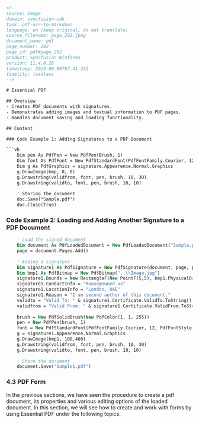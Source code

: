 ```html
<!--  
source: image
domain: syncfusion-sdk
task: pdf-ocr-to-markdown
language: en (keep original; do not translate)
source_filename: page_292.jpeg
document_name: pdf
page_number: 292
page_id: pdf#page_292
product: Syncfusion Winforms
version: 11.4.0.26
timestamp: 2025-08-09T07:41:35Z
fidelity: lossless
-->

# Essential PDF

## Overview
- Creates PDF documents with signatures.
- Demonstrates adding images and textual information to PDF pages.
- Handles document saving and loading functionality.

## Content

### Code Example 1: Adding Signatures to a PDF Document

```vb
    Dim pen As PdfPen = New PdfPen(Brush, 1)
    Dim font As PdfFont = New PdfStandardFont(PdfFontFamily.Courier, 12, PdfFontStyle.Regular)
    Dim g As PdfGraphics = signature.Appearence.Normal.Graphics
    g.DrawImage(bmp, 0, 0)
    g.Drawstring(validfrom, font, pen, brush, 10, 30)
    g.Drawstring(validto, font, pen, brush, 10, 10)
    
    ' Storing the document
    doc.Save("Sample.pdf")
    doc.Close(True)
```

### Code Example 2: Loading and Adding Another Signature to a PDF Document

```vb
    ' Load the signed document
    Dim document As PdfLoadedDocument = New PdfLoadedDocument("Sample.pdf")
    page = document.Pages.Add()
    
    ' Adding a signature
    Dim signature1 As PdfSignature = New PdfSignature(document, page, pfdCert, "Signature 2")
    Dim bmp1 As PdfBitmap = New PdfBitmap("..\\Image.jpg")
    signature1.Bounds = New RectangleF(New PointF(5,5), bmp1.PhysicalDimension)
    signature1.ContactInfo = "Roase@owned.us"
    signature1.LocationInfo = "London, UAE"
    signature1.Reason = "I am second author of this document."
    validto = "Valid To: " & signature1.Certificate.ValidTo.ToString()
    validfrom = "Valid From: " & signature1.Certificate.ValidFrom.ToString()
    
    brush = New PdfSolidBrush(New PdfColor(1, 1, 255))
    pen = New PdfPen(brush, 1)
    font = New PdfStandardFont(PdfFontFamily.Courier, 12, PdfFontStyle.Regular)
    g = signature1.Appearence.Normal.Graphics
    g.DrawImage(bmp1, 100,400)
    g.Drawstring(validfrom, font, pen, brush, 10, 30)
    g.Drawstring(validto, font, pen, brush, 10, 10)
    
    ' Store the document
    document.Save("Sample1.pdf")
```

### 4.3 PDF Form

In the previous sections, we have seen the procedure to create a pdf document, its properties and various editing options of the loaded document. In this section, we will see how to create and work with forms by using Essential PDF under the following topics.
<!-- tags: [pdf, signatures, forms, essentialpdf, documentcreation, documentediting, user/guide, syncfusion-winforms, 11.4.0.26] keywords: [essentialpdf, pdf creation, pdf editing, pdf signatures, forms, document storage, document loading, document saving, pdfloadeddocument, pdfsignature, pdffont, pdfpen, pdfbitmap, document properties, document editing options, user guide, documentation] -->
```